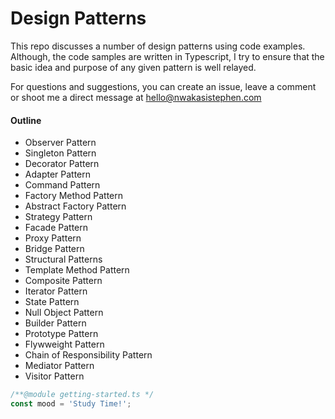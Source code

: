# Design Patterns

This repo discusses a number of design patterns using code examples. Although, the code samples are written in Typescript, I try to ensure that the basic idea and purpose of any given pattern is well relayed.

For questions and suggestions, you can create an issue, leave a comment or shoot me a direct message at hello@nwakasistephen.com

#### Outline

- Observer Pattern
- Singleton Pattern
- Decorator Pattern
- Adapter Pattern
- Command Pattern
- Factory Method Pattern
- Abstract Factory Pattern
- Strategy Pattern
- Facade Pattern
- Proxy Pattern
- Bridge Pattern
- Structural Patterns
- Template Method Pattern
- Composite Pattern
- Iterator Pattern
- State Pattern
- Null Object Pattern
- Builder Pattern
- Prototype Pattern
- Flywweight Pattern
- Chain of Responsibility Pattern
- Mediator Pattern
- Visitor Pattern


```typescript
/**@module getting-started.ts */
const mood = 'Study Time!';
```